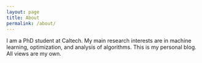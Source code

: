 ```yaml
---
layout: page
title: About
permalink: /about/
---
```


I am a PhD student at Caltech. My main research interests are in machine learning, optimization, and analysis of algorithms. This is my personal blog. All views are my own.
